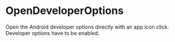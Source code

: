 # OpenDeveloperOptions
Open the Android developer options directly with an app icon click. Developer options have to be enabled.
